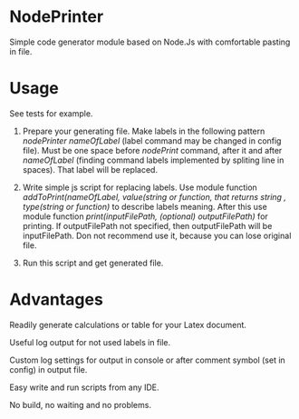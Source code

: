 # NodePrinter
Simple code generator module based on Node.Js with comfortable pasting in file.
# Usage
See tests for example.

1. Prepare your generating file. Make labels in the following pattern *nodePrinter nameOfLabel* (label command may be changed in
config file). Must be one space before *nodePrint* command, after it and after *nameOfLabel* (finding command labels implemented by
spliting line in spaces). That label will be replaced.

2. Write simple js script for replacing labels. Use module function *addToPrint(nameOfLabel, value(string or function, that returns 
string , type(string or function)* to describe labels meaning. After this use module function *print(inputFilePath, (optional) outputFilePath)* for printing.
If outputFilePath not specified, then outputFilePath will be inputFilePath. Don not recommend use it, because you can lose original file. 

3. Run this script and get generated file. 
# Advantages
Readily generate calculations or table for your Latex document.

Useful log output for not used labels in file.

Custom log settings for output in console or after comment symbol (set in config) in output file. 

Easy write and run scripts from any IDE.

No build, no waiting and no problems.

